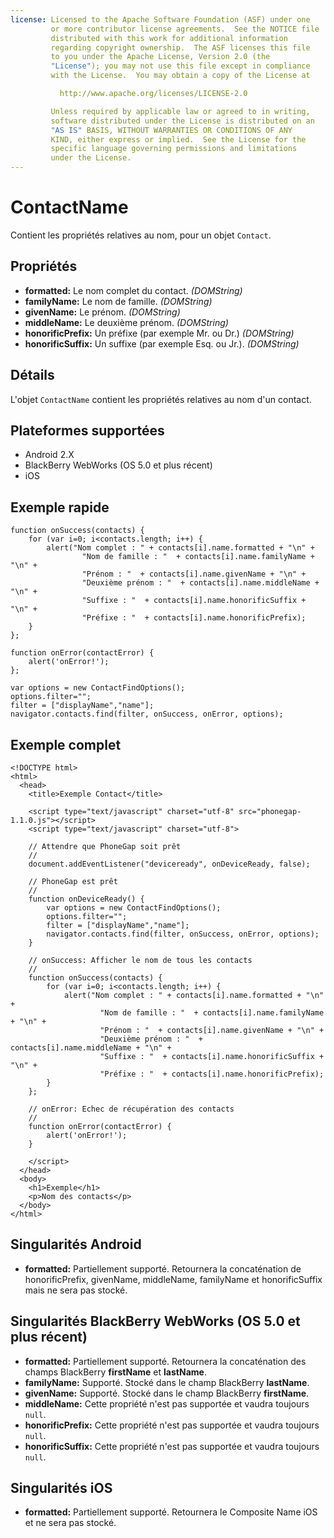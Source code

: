 ```yaml
---
license: Licensed to the Apache Software Foundation (ASF) under one
         or more contributor license agreements.  See the NOTICE file
         distributed with this work for additional information
         regarding copyright ownership.  The ASF licenses this file
         to you under the Apache License, Version 2.0 (the
         "License"); you may not use this file except in compliance
         with the License.  You may obtain a copy of the License at

           http://www.apache.org/licenses/LICENSE-2.0

         Unless required by applicable law or agreed to in writing,
         software distributed under the License is distributed on an
         "AS IS" BASIS, WITHOUT WARRANTIES OR CONDITIONS OF ANY
         KIND, either express or implied.  See the License for the
         specific language governing permissions and limitations
         under the License.
---
```


ContactName
===========

Contient les propriétés relatives au nom, pour un objet `Contact`.

Propriétés
----------

- __formatted:__ Le nom complet du contact. _(DOMString)_
- __familyName:__ Le nom de famille. _(DOMString)_
- __givenName:__ Le prénom. _(DOMString)_
- __middleName:__ Le deuxième prénom. _(DOMString)_
- __honorificPrefix:__ Un préfixe (par exemple Mr. ou Dr.) _(DOMString)_
- __honorificSuffix:__ Un suffixe (par exemple Esq. ou Jr.). _(DOMString)_

Détails
-------

L'objet `ContactName` contient les propriétés relatives au nom d'un contact.

Plateformes supportées
----------------------

- Android 2.X
- BlackBerry WebWorks (OS 5.0 et plus récent)
- iOS

Exemple rapide
--------------

    function onSuccess(contacts) {
		for (var i=0; i<contacts.length; i++) {
			alert("Nom complet : " + contacts[i].name.formatted + "\n" + 
					"Nom de famille : "  + contacts[i].name.familyName + "\n" + 
					"Prénom : "  + contacts[i].name.givenName + "\n" + 
					"Deuxième prénom : "  + contacts[i].name.middleName + "\n" + 
					"Suffixe : "  + contacts[i].name.honorificSuffix + "\n" + 
					"Préfixe : "  + contacts[i].name.honorificPrefix);
		}
    };

    function onError(contactError) {
        alert('onError!');
    };

    var options = new ContactFindOptions();
	options.filter="";
	filter = ["displayName","name"];
    navigator.contacts.find(filter, onSuccess, onError, options);

Exemple complet
---------------

    <!DOCTYPE html>
    <html>
      <head>
        <title>Exemple Contact</title>

        <script type="text/javascript" charset="utf-8" src="phonegap-1.1.0.js"></script>
        <script type="text/javascript" charset="utf-8">

        // Attendre que PhoneGap soit prêt
        //
        document.addEventListener("deviceready", onDeviceReady, false);

        // PhoneGap est prêt
        //
        function onDeviceReady() {
			var options = new ContactFindOptions();
			options.filter="";
			filter = ["displayName","name"];
			navigator.contacts.find(filter, onSuccess, onError, options);
        }
    
        // onSuccess: Afficher le nom de tous les contacts
        //
		function onSuccess(contacts) {
			for (var i=0; i<contacts.length; i++) {
				alert("Nom complet : " + contacts[i].name.formatted + "\n" + 
						"Nom de famille : "  + contacts[i].name.familyName + "\n" + 
						"Prénom : "  + contacts[i].name.givenName + "\n" + 
						"Deuxième prénom : "  + contacts[i].name.middleName + "\n" + 
						"Suffixe : "  + contacts[i].name.honorificSuffix + "\n" + 
						"Préfixe : "  + contacts[i].name.honorificPrefix);
			}
		};
    
        // onError: Echec de récupération des contacts
        //
        function onError(contactError) {
            alert('onError!');
        }

        </script>
      </head>
      <body>
        <h1>Exemple</h1>
        <p>Nom des contacts</p>
      </body>
    </html>

Singularités Android
--------------------
- __formatted:__ Partiellement supporté.  Retournera la concaténation de honorificPrefix, givenName, middleName, familyName et honorificSuffix mais ne sera pas stocké.

Singularités BlackBerry WebWorks (OS 5.0 et plus récent)
--------------------------------------------------------

- __formatted:__ Partiellement supporté.  Retournera la concaténation des champs BlackBerry __firstName__ et __lastName__.
- __familyName:__ Supporté.  Stocké dans le champ BlackBerry __lastName__.
- __givenName:__ Supporté.  Stocké dans le champ BlackBerry __firstName__.
- __middleName:__ Cette propriété n'est pas supportée et vaudra toujours `null`.
- __honorificPrefix:__ Cette propriété n'est pas supportée et vaudra toujours `null`.
- __honorificSuffix:__ Cette propriété n'est pas supportée et vaudra toujours `null`.

Singularités iOS
----------------
- __formatted:__ Partiellement supporté.  Retournera le Composite Name iOS et ne sera pas stocké.
